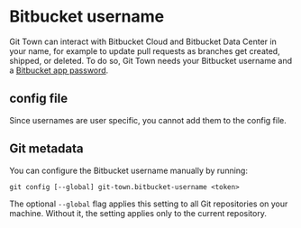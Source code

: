 # Bitbucket username

Git Town can interact with Bitbucket Cloud and Bitbucket Data Center in your
name, for example to update pull requests as branches get created, shipped, or
deleted. To do so, Git Town needs your Bitbucket username and a
[Bitbucket app password](bitbucket-app-password.md).

## config file

Since usernames are user specific, you cannot add them to the config file.

## Git metadata

You can configure the Bitbucket username manually by running:

```wrap
git config [--global] git-town.bitbucket-username <token>
```

The optional `--global` flag applies this setting to all Git repositories on
your machine. Without it, the setting applies only to the current repository.
